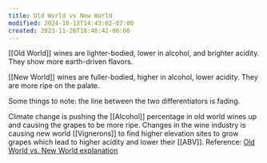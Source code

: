 ```yaml
---
title: Old World vs New World
modified: 2024-10-13T14:43:02-07:00
created: 2023-11-26T18:48:42-08:00
---
```


[[Old World]] wines are lighter-bodied, lower in alcohol, and brighter acidity.
They show more earth-driven flavors.

[[New World]] wines are fuller-bodied, higher in alcohol, lower acidity.
They are more ripe on the palate. 

Some things to note: the line between the two differentiators is fading. 

Climate change is pushing the [[Alcohol]] percentage in old world wines up and causing the grapes to be more ripe.
Changes in the wine industry is causing new world [[Vignerons]] to find higher elevation sites to grow grapes which lead to higher acidity and lower their [[ABV]].
Reference: [Old World vs. New World explanation](https://vervewine.com/blogs/the-blog/old-world-vs-new-world-everything-you-need-to-know#:~:text=Old%20World%20regions%20are%20winegrowing,Croatia%2C%20Israel%2C%20and%20beyond.)
